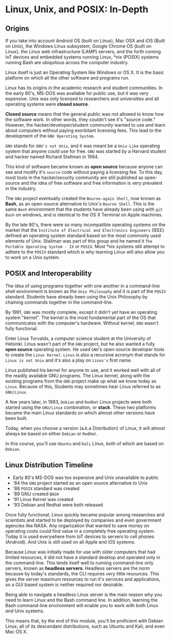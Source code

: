 # Linux, Unix, and POSIX: In-Depth

## Origins
If you take into account Android OS (built on Linux), Mac OSX and iOS (Built on Unix), the Windows Linux subsystem, Google Chrome OS (built on Linux), the Linux web infrastructure (LAMP) servers, and the forth coming IoT devices and embedded systems running Linux, \*nix (POSIX) systems running Bash are ubiquitous across the computer industry.

Linux itself is just an Operating System like Windows or OS X. It is the basic platform on which all the other software and programs run.

Linux has its origins in the academic research and student communities. In the early 80's, MS-DOS was available for public use, but it was very expensive. Unix was only licensed to researchers and universities and all operating systems were **closed source**.

**Closed source** means that the general public was not allowed to know how the software work. In other words, they couldn't see it's "source code." However, the hacker/developer/student community wanted to use and learn about computers without paying exorbitant licensing fees. This lead to the development of the `GNU Operating System`.

`GNU` stands for `GNU's not Unix`, and it was meant be a `Unix-Like` operating system that anyone could use for free. `GNU` was started by a Harvard student and hacker named Richard Stallman in 1984.

This kind of software became known as **open source** because anyone can see and modify it's `source` code without paying a licensing fee. To this day, most tools in the hacker/security community are still published as open-source and the idea of free software and free information is very prevalent in the industry.

The `GNU` project eventually created the `Bourne-again Shell`, now known as **Bash**, as an open-source alternative to Unix's `Bourne Shell`. This is the same `Bash` environment that the students have already been using with `git Bash` on windows, and is identical to the OS X Terminal on Apple machines.

By the late 80's, there were so many incompatible operating systems on the market that the `Institute of Electrical and Electronics Engineers` (IEEE) defined an operating system standard based on the most commonly used elements of Unix. Stallman was part of this group and he named it `The Portable Operating System - IX` or `POSIX`. Most \*nix systems still attempt to adhere to the `POSIX` standard which is why learning Linux will also allow you to work on a Unix system.

## POSIX and Interoperability
The idea of using programs together with one another in a command-line shell environment is known as the `Unix Philosophy` and it is part of the `POSIX` standard. Students have already been using the Unix Philosophy by chaining commands together in the command-line.

By 1991, `GNU` was mostly complete, except it didn't yet have an operating system "kernel". The kernel is the most fundamental part of the OS that communicates with the computer's hardware. Without kernel, `GNU` wasn't fully functional.

Enter Linus Torvalds, a computer science student at the University of Helsinki. Linus wasn't part of the `GNU` project, but he also wanted a fully **open source** operating system. He used `GNU`'s open-source developer tools to create the `Linux Kernel`. `Linux` is also a recursive acronym that stands for `Linux is not Unix` and it's also a play on `Linus's` first name.

Linus published his kernel for anyone to use, and it worked well with all of the readily available GNU programs. The Linux kernel, along with the existing programs from the `GNU` project make up what we know today as `Linux`. Because of this, Students may sometimes hear Linux referred to as `GNU/Linux`.

A few years later, in 1993, `Debian` and `RedHat` Linux projects were both started using the `GNU/Linux` combination, or **stack**. These two platforms became the main Linux standards on which almost other versions have been built.

Today, when you choose a version (a.k.a Distribution) of Linux, it will almost always be based on either `Debian` or `RedHat`.

In this course, you'll use `Ubuntu` and `Kali` Linux, both of which are based on `Debian`.

## Linux Distribution Timeline
- Early 80's MS-DOS was too expensive and Unix unavailable to public
- '84 the `GNU` project started as an open source alternative to Unix
- '88 `POSIX` standard was created
- '89 GNU created `BASH`
- '91 Linux Kernel was created
- '93 Debian and Redhat were both released

Once fully functional, Linux quickly became popular among researches and scientists and started to be deployed by companies and even government agencies like NASA. Any organization that wanted to save money on operating costs could find value in a completely free operating system. Today it is used everywhere from IoT devices to servers to cell phones (Android). And Unix is still used on all Apple and iOS systems.

Because Linux was initially made for use with older computers that had limited resources, it did not have a standard desktop and operated only in the command-line. This lends itself well to running command-line only servers, known as **headless servers**. Headless servers are the norm because by today's standards, the CLI requires _very_ little resources. This gives the server maximum resources to run it's services and applications, so a GUI based system is neither required nor desirable.

Being able to navigate a headless Linux server is the main reason why you need to learn Linux and the Bash command line. In addition, learning the Bash command-line environment will enable you to work with both Linux _and_ Unix systems.

This means that, by the end of this module, you'll be proficient with Debian Linux; all of its descendant distributions, such as Ubuntu and Kali; and even Mac OS X.
